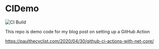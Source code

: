 # CIDemo

![CI Build](https://github.com/paulthecyclist/CIDemo/workflows/CI%20Build/badge.svg)

This repo is demo code for my blog post on setting up a GitHub Action

https://paulthecyclist.com/2020/04/30/github-ci-actions-with-net-core/
